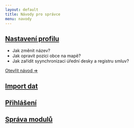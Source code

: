 ```yaml
---
layout: default
title: Návody pro správce
menu: navody
---
```


## [Nastavení profilu](./nastaveni-profilu)

- Jak změnit název?
- Jak opravit pozici obce na mapě?
- Jak zařídit syynchronizaci úřední desky a registru smluv?

[Otevřít návod =>](./nastaveni-profilu)

## [Import dat](./import)
## [Přihlášení](./prihlaseni)
## [Správa modulů](./sprava-modulu)
